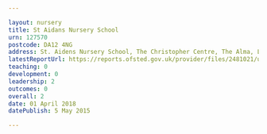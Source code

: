 ```yaml
---

layout: nursery
title: St Aidans Nursery School
urn: 127570
postcode: DA12 4NG
address: St. Aidens Nursery School, The Christopher Centre, The Alma, Leander Drive, GRAVESEND, Kent, DA12 4NG
latestReportUrl: https://reports.ofsted.gov.uk/provider/files/2481021/urn/127570.pdf
teaching: 0
development: 0
leadership: 2
outcomes: 0
overall: 2
date: 01 April 2018 
datePublish: 5 May 2015

---
```

